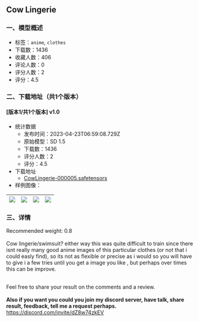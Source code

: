 ## Cow Lingerie
### 一、模型概述

- 标签：`anime`, `clothes`
- 下载数：1436
- 收藏人数：406
- 评论人数：0
- 评分人数：2
- 评分：4.5

### 二、下载地址（共1个版本）

#### [版本1/共1个版本] v1.0

- 统计数据
  - 发布时间：2023-04-23T06:59:08.729Z
  - 原始模型：SD 1.5
  - 下载数：1436
  - 评分人数：2
  - 评分：4.5
- 下载地址
  - [CowLingerie-000005.safetensors](https://civitai.com/api/download/models/53014)
- 样例图像：

| <img src="https://image.civitai.com/xG1nkqKTMzGDvpLrqFT7WA/9ccca295-6411-459c-68f2-5047331c9800/width=450/572059.jpeg" /> | <img src="https://image.civitai.com/xG1nkqKTMzGDvpLrqFT7WA/bb231a22-a54e-4c9b-2d3c-e12c7b5fb600/width=450/572060.jpeg" /> | <img src="https://image.civitai.com/xG1nkqKTMzGDvpLrqFT7WA/0564781d-e46f-4218-a415-61efca6d2c00/width=450/572057.jpeg" /> | <img src="https://image.civitai.com/xG1nkqKTMzGDvpLrqFT7WA/45e807d1-bc7e-4cd6-ed77-412433a58d00/width=450/572058.jpeg" /> |
| ---- | ---- | ---- | ---- |


### 三、详情
<p>Recommended weight: 0.8<br /><br />Cow lingerie/swimsuit? either way this was quite difficult to train since there isnt really many good anime images of this particular clothes (or not that i could easly find), so its not as flexible or precise as i would so you will have to give i a few tries until you get a image you like , but perhaps over times this can be improve.</p><p><br />Feel free to share your result on the comments and a review.<br /><br /><strong>Also if you want you could you join my discord server, have talk, share result, feedback, tell me a request perhaps.</strong><br /><a target="_blank" rel="ugc" href="https://discord.com/invite/dZ8w74zkEV">https://discord.com/invite/dZ8w74zkEV</a></p>